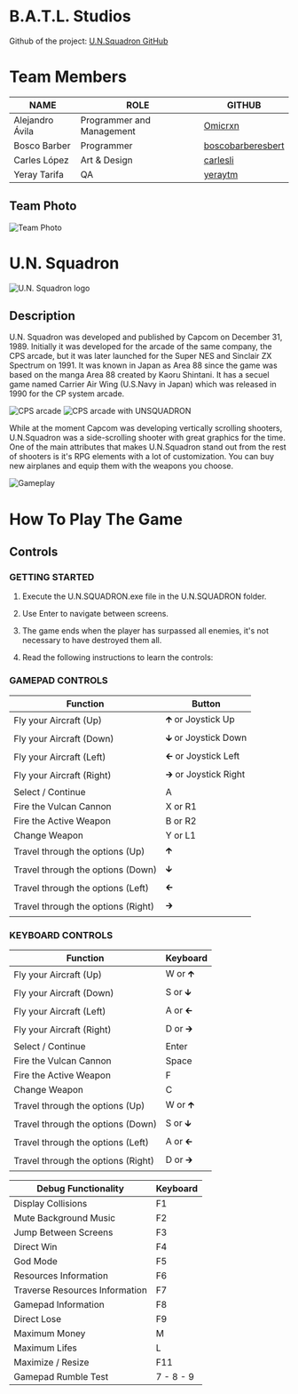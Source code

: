 # B.A.T.L. Studios
Github of the project: [U.N.Squadron GitHub](https://github.com/Omicrxn/U.N.Squadron "U.N.SQUADRON GITHUB")
# Team Members
|NAME|ROLE|GITHUB|
|----|----|------|
|Alejandro Ávila|Programmer and Management|[Omicrxn](https://github.com/Omicrxn)|
|Bosco Barber|Programmer|[boscobarberesbert](https://github.com/boscobarberesbert)|
|Carles López|Art & Design|[carlesli](https://github.com/carlesli)|
|Yeray Tarifa|QA|[yeraytm](https://github.com/yeraytm)|
## Team Photo
![Team Photo](https://user-images.githubusercontent.com/60881573/75655998-4eb19500-5c63-11ea-9065-91b4b566a1df.jpg)

# U.N. Squadron
![U.N. Squadron logo](https://www.arcade-museum.com/images/118/1181242184167.jpg)
## Description
U.N. Squadron was developed and published by Capcom on December 31, 1989. Initially it was developed for the arcade of the same company, the CPS arcade, but it was later launched for the Super NES and Sinclair ZX Spectrum on 1991. It was known in Japan as Area 88 since the game was based on the manga Area 88 created by Kaoru Shintani. It has a secuel game named Carrier Air Wing (U.S.Navy in Japan) which was released in 1990 for the CP system arcade.

![CPS arcade](https://www.arcade-museum.com/images/122/1228931605.jpg)
![CPS arcade with UNSQUADRON](https://www.arcade-museum.com/images/118/1181242184165.jpg)

While at the moment Capcom was developing vertically scrolling shooters, U.N.Squadron was a side-scrolling shooter with great graphics for the time. One of the main attributes that makes U.N.Squadron stand out from the rest of shooters is it's RPG elements with a lot of customization. You can buy new airplanes and equip them with the weapons you choose.

![Gameplay](https://gamefabrique.com/storage/screenshots/snes/un-squadron-03.png)
# How To Play The Game
## Controls
### GETTING STARTED
1. Execute the U.N.SQUADRON.exe file in the U.N.SQUADRON folder.

2. Use Enter to navigate between screens.

3. The game ends when the player has surpassed all enemies, it's not necessary to have destroyed them all.

4. Read the following instructions to learn the controls:

### GAMEPAD CONTROLS
|Function|Button|
|-------|--------|
|Fly your Aircraft (Up)|🡱 or Joystick Up|
|Fly your Aircraft (Down)|🡳 or Joystick Down|
|Fly your Aircraft (Left)|🡰 or Joystick Left|
|Fly your Aircraft (Right)|🡲 or Joystick Right|
|Select / Continue|A|
|Fire the Vulcan Cannon|X or R1|
|Fire the Active Weapon|B or R2|
|Change Weapon|Y or L1|
|Travel through the options (Up)|🡱|
|Travel through the options (Down)|🡳|
|Travel through the options (Left)|🡰|
|Travel through the options (Right)|🡲|

### KEYBOARD CONTROLS
|Function|Keyboard|
|-------|--------|
|Fly your Aircraft (Up)|W or 🡱|
|Fly your Aircraft (Down)|S or 🡳|
|Fly your Aircraft (Left)|A or 🡰|
|Fly your Aircraft (Right)|D or 🡲|
|Select / Continue|Enter|
|Fire the Vulcan Cannon|Space|
|Fire the Active Weapon|F|
|Change Weapon|C|
|Travel through the options (Up)|W or 🡱|
|Travel through the options (Down)|S or 🡳|
|Travel through the options (Left)|A or 🡰|
|Travel through the options (Right)|D or 🡲|

|Debug Functionality|Keyboard|
|-------|--------|
|Display Collisions|F1|
|Mute Background Music|F2|
|Jump Between Screens|F3|
|Direct Win|F4|
|God Mode|F5|
|Resources Information|F6|
|Traverse Resources Information|F7|
|Gamepad Information|F8|
|Direct Lose|F9|
|Maximum Money|M|
|Maximum Lifes|L|
|Maximize / Resize|F11|
|Gamepad Rumble Test|7 - 8 - 9|
